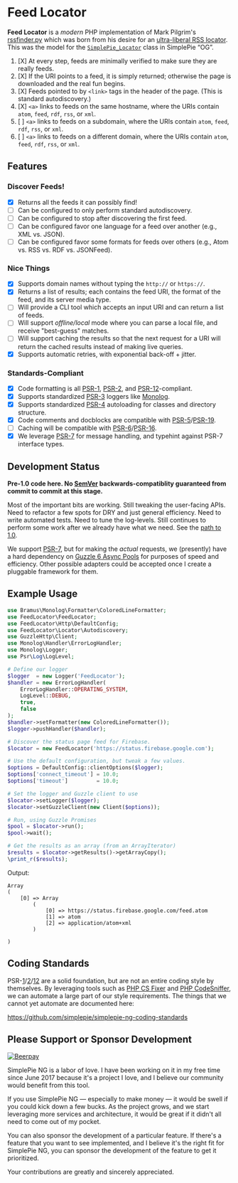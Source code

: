 # Feed Locator

**Feed Locator** is a _modern_ PHP implementation of Mark Pilgrim's [rssfinder.py](https://web.archive.org/web/20100620085023/http://diveintomark.org/projects/misc/rssfinder.py.txt) which was born from his desire for an [ultra-liberal RSS locator](https://web.archive.org/web/20100620085023/http://diveintomark.org/archives/2002/08/15/ultraliberal_rss_locator). This was the model for the [`SimplePie_Locator`](https://github.com/simplepie/simplepie/blob/master/library/SimplePie/Locator.php) class in SimplePie “OG”.

1. [X] At every step, feeds are minimally verified to make sure they are really feeds.
1. [X] If the URI points to a feed, it is simply returned; otherwise the page is downloaded and the real fun begins.
1. [X] Feeds pointed to by `<link>` tags in the header of the page. (This is standard autodiscovery.)
1. [X] `<a>` links to feeds on the same hostname, where the URIs contain `atom`, `feed`, `rdf`, `rss`, or `xml`.
1. [ ] `<a>` links to feeds on a subdomain, where the URIs contain `atom`, `feed`, `rdf`, `rss`, or `xml`.
1. [ ] `<a>` links to feeds on a different domain, where the URIs contain `atom`, `feed`, `rdf`, `rss`, or `xml`.

## Features

### Discover Feeds!

* [X] Returns all the feeds it can possibly find!
* [ ] Can be configured to only perform standard autodiscovery.
* [ ] Can be configured to stop after discovering the first feed.
* [ ] Can be configured favor one language for a feed over another (e.g., XML vs. JSON).
* [ ] Can be configured favor some formats for feeds over others (e.g., Atom vs. RSS vs. RDF vs. JSONFeed).

### Nice Things

* [X] Supports domain names without typing the `http://` or `https://`.
* [X] Returns a list of results; each contains the feed URI, the format of the feed, and its server media type.
* [ ] Will provide a CLI tool which accepts an input URI and can return a list of feeds.
* [ ] Will support _offline/local_ mode where you can parse a local file, and receive "best-guess" matches.
* [ ] Will support caching the results so that the next request for a URI will return the cached results instead of making live queries.
* [X] Supports automatic retries, with exponential back-off + jitter.

### Standards-Compliant

* [X] Code formatting is all [PSR-1], [PSR-2], and [PSR-12]-compliant.
* [X] Supports standardized [PSR-3] loggers like [Monolog](https://packagist.org/packages/monolog/monolog).
* [X] Supports standardized [PSR-4] autoloading for classes and directory structure.
* [X] Code comments and docblocks are compatible with [PSR-5]/[PSR-19].
* [ ] Caching will be compatible with [PSR-6]/[PSR-16].
* [X] We leverage [PSR-7] for message handling, and typehint against PSR-7 interface types.

## Development Status

**Pre-1.0 code here. No [SemVer] backwards-compatiblity guaranteed from commit to commit at this stage.**

Most of the important bits are working. Still tweaking the user-facing APIs. Need to refactor a few spots for DRY and just general efficiency. Need to write automated tests. Need to tune the log-levels. Still continues to perform some work after we already have what we need. See the [path to 1.0](https://github.com/simplepie/feed-locator/milestone/1).

We support [PSR-7], but for making the _actual_ requests, we (presently) have a hard dependency on [Guzzle 6 Async Pools](http://docs.guzzlephp.org/en/stable/quickstart.html?highlight=GuzzleHttp\Pool) for purposes of speed and efficiency. Other possible adapters could be accepted once I create a pluggable framework for them.

## Example Usage

```php
use Bramus\Monolog\Formatter\ColoredLineFormatter;
use FeedLocator\FeedLocator;
use FeedLocator\Http\DefaultConfig;
use FeedLocator\Locator\Autodiscovery;
use GuzzleHttp\Client;
use Monolog\Handler\ErrorLogHandler;
use Monolog\Logger;
use Psr\Log\LogLevel;

# Define our logger
$logger  = new Logger('FeedLocator');
$handler = new ErrorLogHandler(
    ErrorLogHandler::OPERATING_SYSTEM,
    LogLevel::DEBUG,
    true,
    false
);
$handler->setFormatter(new ColoredLineFormatter());
$logger->pushHandler($handler);

# Discover the status page feed for Firebase.
$locator = new FeedLocator('https://status.firebase.google.com');

# Use the default configuration, but tweak a few values.
$options = DefaultConfig::clientOptions($logger);
$options['connect_timeout'] = 10.0;
$options['timeout']         = 10.0;

# Set the logger and Guzzle client to use
$locator->setLogger($logger);
$locator->setGuzzleClient(new Client($options));

# Run, using Guzzle Promises
$pool = $locator->run();
$pool->wait();

# Get the results as an array (from an ArrayIterator)
$results = $locator->getResults()->getArrayCopy();
\print_r($results);
```

Output:

```plain
Array
(
    [0] => Array
        (
            [0] => https://status.firebase.google.com/feed.atom
            [1] => atom
            [2] => application/atom+xml
        )

)
```

## Coding Standards

PSR-[1][PSR-1]/[2][PSR-2]/[12][PSR-12] are a solid foundation, but are not an entire coding style by themselves. By leveraging tools such as [PHP CS Fixer](http://cs.sensiolabs.org) and [PHP CodeSniffer](https://github.com/squizlabs/PHP_CodeSniffer), we can automate a large part of our style requirements. The things that we cannot yet automate are documented here:

<https://github.com/simplepie/simplepie-ng-coding-standards>

## Please Support or Sponsor Development

[![Beerpay](https://img.shields.io/beerpay/simplepie/simplepie-ng.svg?style=flat-square)](https://beerpay.io/simplepie/simplepie-ng)

SimplePie NG is a labor of love. I have been working on it in my free time since June 2017 because it's a project I love, and I believe our community would benefit from this tool.

If you use SimplePie NG — especially to make money — it would be swell if you could kick down a few bucks. As the project grows, and we start leveraging more services and architecture, it would be great if it didn't all need to come out of my pocket.

You can also sponsor the development of a particular feature. If there's a feature that you want to see implemented, and I believe it's the right fit for SimplePie NG, you can sponsor the development of the feature to get it prioritized.

Your contributions are greatly and sincerely appreciated.

  [PSR-1]: https://www.php-fig.org/psr/psr-1/
  [PSR-2]: https://www.php-fig.org/psr/psr-2/
  [PSR-3]: https://www.php-fig.org/psr/psr-3/
  [PSR-4]: https://www.php-fig.org/psr/psr-4/
  [PSR-5]: https://github.com/php-fig/fig-standards/blob/master/proposed/phpdoc.md
  [PSR-6]: https://www.php-fig.org/psr/psr-6/
  [PSR-7]: https://www.php-fig.org/psr/psr-7/
  [PSR-12]: https://www.php-fig.org/psr/psr-12/
  [PSR-16]: https://www.php-fig.org/psr/psr-16/
  [PSR-19]: https://github.com/php-fig/fig-standards/blob/master/proposed/phpdoc-tags.md
  [SemVer]: https://semver.org
